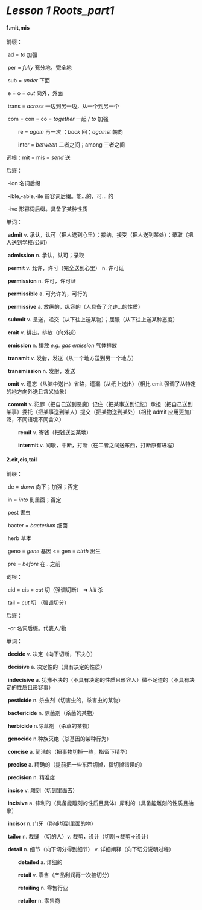# *Lesson 1 Roots_part1*

#### 1.mit,mis

前缀：

​        ad = *to* 加强 

​        per = *fully* 充分地，完全地

​        sub = *under* 下面

​        e = o =  *out* 向外，外面

​        trans = *across* 一边到另一边，从一个到另一个

​        com = con = co = *together* 一起 /  *to* 加强

        re = *again* 再一次 ；*back* 回；*against* 朝向

        inter = *between* 二者之间；among 三者之间 

词根：mit = mis = *send* 送

后缀：

​        -ion 名词后缀

​        -ible,-able,-ile 形容词后缀。能...的，可... 的

​        -ive 形容词后缀。具备了某种性质

单词：

​        **admit** v. 承认，认可（把人送到心里）；接纳，接受（把人送到某处）；录取（把人送到学校/公司）

​        **admission** n.  承认，认可；录取

​        **permit** v. 允许，许可（完全送到心里） n. 许可证

​        **permission** n. 许可，许可证 

​        **permissible** a. 可允许的，可行的

​        **permissive** a. 放纵的，纵容的（人具备了允许...的性质）

​        **submit** v. 呈送，递交（从下往上送某物）；屈服（从下往上送某种态度）

​        **emit** v. 排出，排放（向外送）

​        **emission** n. 排放 *e.g. gas emission* 气体排放

​        **transmit** v. 发射，发送（从一个地方送到另一个地方）

​        **transmission** n. 发射，发送

​        **omit** v. 遗忘（从脑中送出）省略，遗漏（从纸上送出）（相比 emit 强调了从特定的地方向外送且含义抽象） 

​         **commit** v. 犯罪（把自己送到恶魔）记住（把某事送到记忆）承担（把自己送到某事）委托（把某事送到某人）提交（把某物送到某处）（相比 admit 应用更加广泛，不同语境不同含义）

        **remit** v. 寄钱（把钱送回某地）

        **intermit** v. 间歇，中断，打断（在二者之间送东西，打断原有进程）

#### 2.cit,cis,tail

前缀：

​        de = *down* 向下；加强；否定

​        in = *into* 到里面；否定     

​        pest 害虫

​        bacter = *bacterium* 细菌    

​        herb 草本

​        geno = *gene* 基因 <= gen = *birth* 出生

​        pre = *before* 在...之前

词根：

​        cid = cis =  *cut* 切（强调切断） => *kill* 杀 

​         tail = *cut* 切 （强调切分）

后缀：

​        -or 名词后缀。代表人/物

单词：

​        **decide** v. 决定（向下切断，下决心）

​        **decisive** a. 决定性的（具有决定的性质）

​        **indecisive** a. 犹豫不决的（不具有决定的性质且形容人）微不足道的（不具有决定的性质且形容事）

​        **pesticide** n. 杀虫剂（切害虫的，杀害虫的某物）

​        **bactericide** n. 除菌剂（杀菌的某物）

​        **herbicide** n.除草剂 （杀草的某物）

​        **genocide** n.种族灭绝（杀基因的某种行为）

​        **concise** a. 简洁的（把事物切掉一些，指留下精华）

​        **precise** a. 精确的（提前把一些东西切掉，指切掉错误的）

​        **precision** n. 精准度

​        **incise** v. 雕刻（切到里面去）

​        **incisive** a. 锋利的（具备能雕刻的性质且具体）犀利的（具备能雕刻的性质且抽象）

​        **incisor** n. 门牙（能够切到里面的物） 

​        **tailor** n. 裁缝 （切的人）v. 裁剪，设计（切割=>裁剪=>设计）

​        **detail** n. 细节（向下切分得到细节）  v. 详细阐释（向下切分说明过程）

        **detailed** a. 详细的

        **retail** v. 零售（产品利润再一次被切分）

        **retailing** n. 零售行业

        **retailor** n. 零售商

 

